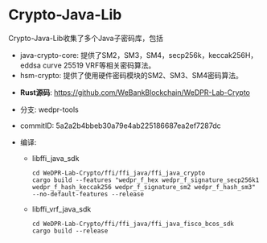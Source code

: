 # Crypto-Java-Lib

Crypto-Java-Lib收集了多个Java子密码库，包括
* java-crypto-core: 提供了SM2，SM3，SM4，secp256k，keccak256H，eddsa curve 25519 VRF等相关密码算法。
* hsm-crypto:  提供了使用硬件密码模块的SM2、SM3、SM4密码算法。

- **Rust源码**: https://github.com/WeBankBlockchain/WeDPR-Lab-Crypto

- 分支:
wedpr-tools

- commitID:
5a2a2b4bbeb30a79e4ab225186687ea2ef7287dc

- 编译:
  * libffi_java_sdk
    ```shell
    cd WeDPR-Lab-Crypto/ffi/ffi_java/ffi_java_crypto
    cargo build --features "wedpr_f_hex wedpr_f_signature_secp256k1 wedpr_f_hash_keccak256 wedpr_f_signature_sm2 wedpr_f_hash_sm3" --no-default-features --release
    ```

  * libffi_vrf_java_sdk
    ```shell
    cd WeDPR-Lab-Crypto/ffi/ffi_java/ffi_java_fisco_bcos_sdk
    cargo build --release
    ```
